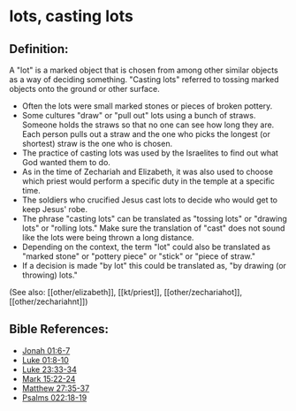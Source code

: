 # lots, casting lots #

## Definition: ##

A "lot" is a marked object that is chosen from among other similar objects as a way of deciding something. "Casting lots" referred to tossing marked objects onto the ground or other surface.

* Often the lots were small marked stones or pieces of broken pottery.
* Some cultures "draw" or "pull out" lots using a bunch of straws. Someone holds the straws so that no one can see how long they are. Each person pulls out a straw and the one who picks the longest (or shortest) straw is the one who is chosen.
* The practice of casting lots was used by the Israelites to find out what God wanted them to do.
* As in the time of Zechariah and Elizabeth, it was also used to choose which priest would perform a specific duty in the temple at a specific time.
* The soldiers who crucified Jesus cast lots to decide who would get to keep Jesus' robe.
* The phrase "casting lots" can be translated as "tossing lots" or "drawing lots" or "rolling lots." Make sure the translation of "cast" does not sound like the lots were being thrown a long distance.
* Depending on the context, the term "lot" could also be translated as "marked stone" or "pottery piece" or "stick" or "piece of straw."
* If a decision is made "by lot" this could be translated as, "by drawing (or throwing) lots."

(See also: [[other/elizabeth]], [[kt/priest]], [[other/zechariahot]], [[other/zechariahnt]])                                                  

## Bible References: ##

* [Jonah 01:6-7](en/tn/jon/help/01/06)
* [Luke 01:8-10](en/tn/luk/help/01/08)
* [Luke 23:33-34](en/tn/luk/help/23/33)
* [Mark 15:22-24](en/tn/mrk/help/15/22)
* [Matthew 27:35-37](en/tn/mat/help/27/35)
* [Psalms 022:18-19](en/tn/psa/help/22/18)